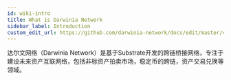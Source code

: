 ```yaml
---
id: wiki-intro
title: What is Darwinia Network
sidebar_label: Introduction
custom_edit_url: https://github.com/darwinia-network/docs/edit/master/content/zh-CN/wiki-intro.md
---
```


达尔文网络（Darwinia Network）是基于Substrate开发的跨链桥接网络，专注于建设未来资产互联网络，包括非标资产拍卖市场，稳定币的跨链，资产交易兑换等领域。

